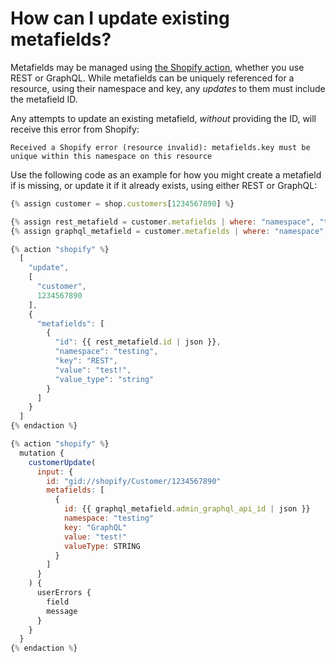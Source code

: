 # How can I update existing metafields?

Metafields may be managed using [the Shopify action](../core/actions/integrations/shopify.md), whether you use REST or GraphQL. While metafields can be uniquely referenced for a resource, using their namespace and key, any _updates_ to them must include the metafield ID.

Any attempts to update an existing metafield, _without_ providing the ID, will receive this error from Shopify:

```
Received a Shopify error (resource invalid): metafields.key must be unique within this namespace on this resource
```

Use the following code as an example for how you might create a metafield if is missing, or update it if it already exists, using either REST or GraphQL:

```javascript
{% assign customer = shop.customers[1234567890] %}

{% assign rest_metafield = customer.metafields | where: "namespace", "testing" | where: "key", "REST" | first %}
{% assign graphql_metafield = customer.metafields | where: "namespace", "testing" | where: "key", "GraphQL" | first %}

{% action "shopify" %}
  [
    "update",
    [
      "customer",
      1234567890
    ],
    {
      "metafields": [
        {
          "id": {{ rest_metafield.id | json }},
          "namespace": "testing",
          "key": "REST",
          "value": "test!",
          "value_type": "string"
        }
      ]
    }
  ]
{% endaction %}

{% action "shopify" %}
  mutation {
    customerUpdate(
      input: {
        id: "gid://shopify/Customer/1234567890"
        metafields: [
          {
            id: {{ graphql_metafield.admin_graphql_api_id | json }}
            namespace: "testing"
            key: "GraphQL"
            value: "test!"
            valueType: STRING
          }
        ]
      }
    ) {
      userErrors {
        field
        message
      }
    }
  }
{% endaction %}
```
